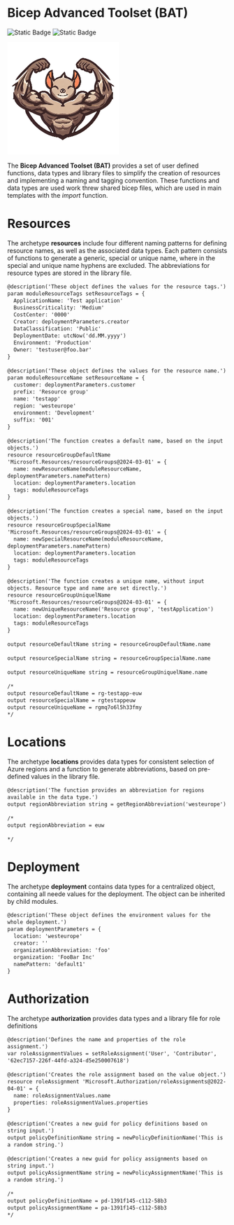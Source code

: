# Bicep Advanced Toolset (BAT)
![Static Badge](https://img.shields.io/badge/Version-2.0.1-green) ![Static Badge](https://img.shields.io/badge/Bicep-0.29.47-blue)

![logo](/img/logo256.png)

The **Bicep Advanced Toolset (BAT)** provides a set of user defined functions, data types and library files to simplify the creation of resources and implementing a naming and tagging convention. These functions and data types are used work threw shared bicep files, which are used in main templates with the *import* function. 

# Resources

The archetype **resources** include four different naming patterns for defining resource names, as well as the associated data types. Each pattern consists of functions to generate a generic, special or unique name, where in the special and unique name hyphens are excluded. The abbreviations for resource types are stored in the library file.

```bicep
@description('These object defines the values for the resource tags.')
param moduleResourceTags setResourceTags = {
  ApplicationName: 'Test application'
  BusinessCriticality: 'Medium'
  CostCenter: '0000'
  Creator: deploymentParameters.creator
  DataClassification: 'Public'
  DeploymentDate: utcNow('dd.MM.yyyy')
  Environment: 'Production'
  Owner: 'testuser@foo.bar'
}

@description('These object defines the values for the resource name.')
param moduleResourceName setResourceName = {
  customer: deploymentParameters.customer
  prefix: 'Resource group'
  name: 'testapp'
  region: 'westeurope'
  environment: 'Development'
  suffix: '001'
}

@description('The function creates a default name, based on the input objects.')
resource resourceGroupDefaultName 'Microsoft.Resources/resourceGroups@2024-03-01' = {
  name: newResourceName(moduleResourceName, deploymentParameters.namePattern)
  location: deploymentParameters.location
  tags: moduleResourceTags
}

@description('The function creates a special name, based on the input objects.')
resource resourceGroupSpecialName 'Microsoft.Resources/resourceGroups@2024-03-01' = {
  name: newSpecialResourceName(moduleResourceName, deploymentParameters.namePattern)
  location: deploymentParameters.location
  tags: moduleResourceTags
}

@description('The function creates a unique name, without input objects. Resource type and name are set directly.')
resource resourceGroupUniquelName 'Microsoft.Resources/resourceGroups@2024-03-01' = {
  name: newUniqueResourceName('Resource group', 'testApplication')
  location: deploymentParameters.location
  tags: moduleResourceTags
}

output resourceDefaultName string = resourceGroupDefaultName.name

output resourceSpecialName string = resourceGroupSpecialName.name

output resourceUniqueName string = resourceGroupUniquelName.name

/* 
output resourceDefaultName = rg-testapp-euw
output resourceSpecialName = rgtestappeuw
output resourceUniqueName = rgmq7o6l5h33fmy
*/
```

# Locations

The archetype **locations** provides data types for consistent selection of Azure regions and a function to generate abbreviations, based on pre-defined values in the library file.

```bicep
@description('The function provides an abbreviation for regions available in the data type.')
output regionAbbreviation string = getRegionAbbreviation('westeurope')

/* 
output regionAbbreviation = euw

*/
```

# Deployment

The archetype **deployment** contains data types for a centralized object, containing all neede values for the deployment. The object can be inherited by child modules.

```bicep
@description('These object defines the environment values for the whole deployment.')
param deploymentParameters = {
  location: 'westeurope'
  creator: ''
  organizationAbbreviation: 'foo'
  organization: 'FooBar Inc'
  namePattern: 'default1'
}
```

# Authorization

The archetype **authorization** provides data types and a library file for role definitions


```bicep
@description('Defines the name and properties of the role assignment.')
var roleAssignmentValues = setRoleAssignment('User', 'Contributor', '62ec7157-226f-44fd-a324-d5e250007618')

@description('Creates the role assignment based on the value object.')
resource roleAssignment 'Microsoft.Authorization/roleAssignments@2022-04-01' = {
  name: roleAssignmentValues.name
  properties: roleAssignmentValues.properties
}

@description('Creates a new guid for policy definitions based on string input.')
output policyDefinitionName string = newPolicyDefinitionName('This is a random string.')

@description('Creates a new guid for policy assignments based on string input.')
output policyAssignmentName string = newPolicyAssignmentName('This is a random string.')

/* 
output policyDefinitionName = pd-1391f145-c112-58b3
output policyAssignmentName = pa-1391f145-c112-58b3
*/
```